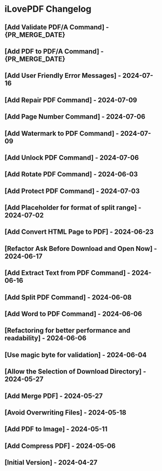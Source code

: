 # iLovePDF Changelog


## [Add Validate PDF/A Command] - {PR_MERGE_DATE}

## [Add PDF to PDF/A Command] - {PR_MERGE_DATE}

## [Add User Friendly Error Messages] - 2024-07-16

## [Add Repair PDF Command] - 2024-07-09

## [Add Page Number Command] - 2024-07-06

## [Add Watermark to PDF Command] - 2024-07-09

## [Add Unlock PDF Command] - 2024-07-06

## [Add Rotate PDF Command] - 2024-06-03

## [Add Protect PDF Command] - 2024-07-03

## [Add Placeholder for format of split range] - 2024-07-02

## [Add Convert HTML Page to PDF] - 2024-06-23

## [Refactor Ask Before Download and Open Now] - 2024-06-17

## [Add Extract Text from PDF Command] - 2024-06-16

## [Add Split PDF Command] - 2024-06-08

## [Add Word to PDF Command] - 2024-06-06

## [Refactoring for better performance and readability] - 2024-06-06

## [Use magic byte for validation] - 2024-06-04

## [Allow the Selection of Download Directory] - 2024-05-27

## [Add Merge PDF] - 2024-05-27

## [Avoid Overwriting Files] - 2024-05-18

## [Add PDF to Image] - 2024-05-11

## [Add Compress PDF] - 2024-05-06

## [Initial Version] - 2024-04-27
